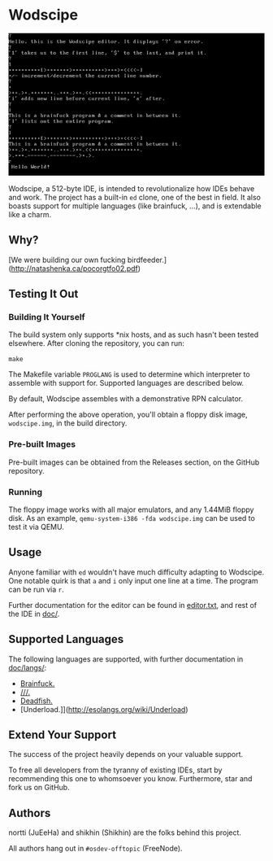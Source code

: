 # Wodscipe

![Screenshot](wodscipe.png)

Wodscipe, a 512-byte IDE, is intended to revolutionalize how IDEs behave and
work. The project has a built-in `ed` clone, one of the best in field. It
also boasts support for multiple languages (like brainfuck, ...), and is
extendable like a charm.

## Why?

[We were building our own fucking birdfeeder.]
(http://natashenka.ca/pocorgtfo02.pdf)

## Testing It Out

### Building It Yourself

The build system only supports *nix hosts, and as such hasn't been tested
elsewhere. After cloning the repository, you can run:

    make

The Makefile variable `PROGLANG` is used to determine which
interpreter to assemble with support for. Supported languages are described
below.

By default, Wodscipe assembles with a demonstrative RPN calculator.

After performing the above operation, you'll obtain a floppy disk image, 
`wodscipe.img`, in the build directory.

### Pre-built Images

Pre-built images can be obtained from the Releases section, on the GitHub
repository.

### Running

The floppy image works with all major emulators, and any 1.44MiB floppy disk.
As an example, `qemu-system-i386 -fda wodscipe.img` can be used to test it
via QEMU.

## Usage

Anyone familiar with `ed` wouldn't have much difficulty adapting to Wodscipe.
One notable quirk is that `a` and `i` only input one line at a time.
The program can be run via `r`.

Further documentation for the editor can be found in
[editor.txt](doc/editor.txt), and rest of the IDE in [doc/](doc/).

## Supported Languages

The following languages are supported, with further documentation in
[doc/langs/](doc/langs/):

* [Brainfuck.](http://esolangs.org/wiki/Brainfuck)
* [///.](http://esolangs.org/wiki/Slashes)
* [Deadfish.](http://esolangs.org/wiki/Deadfish)
* [Underload.]](http://esolangs.org/wiki/Underload)

## Extend Your Support

The success of the project heavily depends on your valuable support.

To free all developers from the tyranny of existing IDEs, start by recommending
this one to whomsoever you know. Furthermore, star and fork us on GitHub.

## Authors

nortti (JuEeHa) and shikhin (Shikhin) are the folks behind this project.

All authors hang out in `#osdev-offtopic` (FreeNode).
